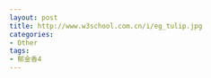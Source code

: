 ```yaml
---
layout: post
title: http://www.w3school.com.cn/i/eg_tulip.jpg
categories:
- Other
tags:
- 郁金香4
---
```


